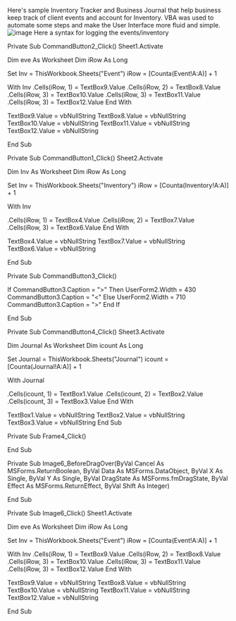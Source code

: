 Here's sample Inventory Tracker and Business Journal that help business keep track of client events and account for Inventory.
VBA was used to automate some steps and make the User Interface more fluid and simple. 
![image](https://github.com/j9ao29/ExcelDev/assets/55525806/737c18c2-4682-4788-a681-b46fd9218e48)
Here a syntax for logging the events/inventory

Private Sub CommandButton2_Click()
Sheet1.Activate

Dim eve As Worksheet
Dim iRow As Long

Set Inv = ThisWorkbook.Sheets("Event")
iRow = [Counta(Event!A:A)] + 1

With Inv
.Cells(iRow, 1) = TextBox9.Value
.Cells(iRow, 2) = TextBox8.Value
.Cells(iRow, 3) = TextBox10.Value
.Cells(iRow, 3) = TextBox11.Value
.Cells(iRow, 3) = TextBox12.Value
End With

TextBox9.Value = vbNullString
TextBox8.Value = vbNullString
TextBox10.Value = vbNullString
TextBox11.Value = vbNullString
TextBox12.Value = vbNullString

End Sub

Private Sub CommandButton1_Click()
Sheet2.Activate

Dim Inv As Worksheet
Dim iRow As Long

Set Inv = ThisWorkbook.Sheets("Inventory")
iRow = [Counta(Inventory!A:A)] + 1

With Inv

.Cells(iRow, 1) = TextBox4.Value
.Cells(iRow, 2) = TextBox7.Value
.Cells(iRow, 3) = TextBox6.Value
End With

TextBox4.Value = vbNullString
TextBox7.Value = vbNullString
TextBox6.Value = vbNullString

End Sub

Private Sub CommandButton3_Click()

If CommandButton3.Caption = ">" Then
UserForm2.Width = 430
CommandButton3.Caption = "<"
Else
UserForm2.Width = 710
CommandButton3.Caption = ">"
End If


End Sub

Private Sub CommandButton4_Click()
Sheet3.Activate

Dim Journal As Worksheet
Dim icount As Long

Set Journal = ThisWorkbook.Sheets("Journal")
icount = [Counta(Journal!A:A)] + 1

With Journal

.Cells(icount, 1) = TextBox1.Value
.Cells(icount, 2) = TextBox2.Value
.Cells(icount, 3) = TextBox3.Value
End With

TextBox1.Value = vbNullString
TextBox2.Value = vbNullString
TextBox3.Value = vbNullString
End Sub

Private Sub Frame4_Click()

End Sub

Private Sub Image6_BeforeDragOver(ByVal Cancel As MSForms.ReturnBoolean, ByVal Data As MSForms.DataObject, ByVal X As Single, ByVal Y As Single, ByVal DragState As MSForms.fmDragState, ByVal Effect As MSForms.ReturnEffect, ByVal Shift As Integer)

End Sub

Private Sub Image6_Click()
Sheet1.Activate

Dim eve As Worksheet
Dim iRow As Long

Set Inv = ThisWorkbook.Sheets("Event")
iRow = [Counta(Event!A:A)] + 1

With Inv
.Cells(iRow, 1) = TextBox9.Value
.Cells(iRow, 2) = TextBox8.Value
.Cells(iRow, 3) = TextBox10.Value
.Cells(iRow, 3) = TextBox11.Value
.Cells(iRow, 3) = TextBox12.Value
End With

TextBox9.Value = vbNullString
TextBox8.Value = vbNullString
TextBox10.Value = vbNullString
TextBox11.Value = vbNullString
TextBox12.Value = vbNullString

End Sub


